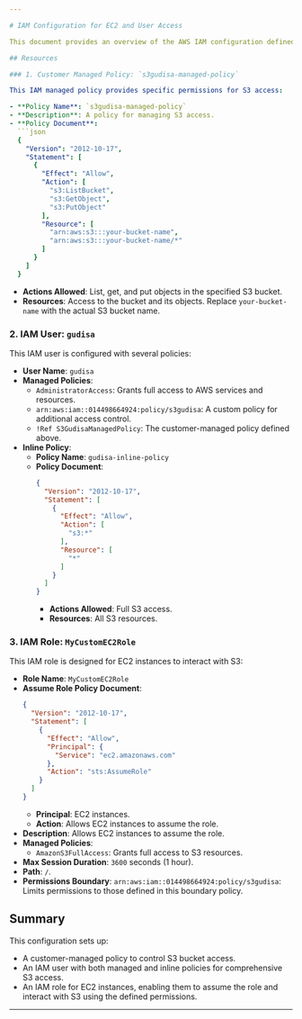 ```yaml
---

# IAM Configuration for EC2 and User Access

This document provides an overview of the AWS IAM configuration defined in the CloudFormation template. It includes the creation of a customer-managed policy, an IAM user with attached policies, and an IAM role for EC2 instances.

## Resources

### 1. Customer Managed Policy: `s3gudisa-managed-policy`

This IAM managed policy provides specific permissions for S3 access:

- **Policy Name**: `s3gudisa-managed-policy`
- **Description**: A policy for managing S3 access.
- **Policy Document**:
  ```json
  {
    "Version": "2012-10-17",
    "Statement": [
      {
        "Effect": "Allow",
        "Action": [
          "s3:ListBucket",
          "s3:GetObject",
          "s3:PutObject"
        ],
        "Resource": [
          "arn:aws:s3:::your-bucket-name",
          "arn:aws:s3:::your-bucket-name/*"
        ]
      }
    ]
  }
  ```
  - **Actions Allowed**: List, get, and put objects in the specified S3 bucket.
  - **Resources**: Access to the bucket and its objects. Replace `your-bucket-name` with the actual S3 bucket name.

### 2. IAM User: `gudisa`

This IAM user is configured with several policies:

- **User Name**: `gudisa`
- **Managed Policies**:
  - `AdministratorAccess`: Grants full access to AWS services and resources.
  - `arn:aws:iam::014498664924:policy/s3gudisa`: A custom policy for additional access control.
  - `!Ref S3GudisaManagedPolicy`: The customer-managed policy defined above.
- **Inline Policy**:
  - **Policy Name**: `gudisa-inline-policy`
  - **Policy Document**:
    ```json
    {
      "Version": "2012-10-17",
      "Statement": [
        {
          "Effect": "Allow",
          "Action": [
            "s3:*"
          ],
          "Resource": [
            "*"
          ]
        }
      ]
    }
    ```
    - **Actions Allowed**: Full S3 access.
    - **Resources**: All S3 resources.

### 3. IAM Role: `MyCustomEC2Role`

This IAM role is designed for EC2 instances to interact with S3:

- **Role Name**: `MyCustomEC2Role`
- **Assume Role Policy Document**:
  ```json
  {
    "Version": "2012-10-17",
    "Statement": [
      {
        "Effect": "Allow",
        "Principal": {
          "Service": "ec2.amazonaws.com"
        },
        "Action": "sts:AssumeRole"
      }
    ]
  }
  ```
  - **Principal**: EC2 instances.
  - **Action**: Allows EC2 instances to assume the role.
- **Description**: Allows EC2 instances to assume the role.
- **Managed Policies**:
  - `AmazonS3FullAccess`: Grants full access to S3 resources.
- **Max Session Duration**: `3600` seconds (1 hour).
- **Path**: `/`.
- **Permissions Boundary**: `arn:aws:iam::014498664924:policy/s3gudisa`: Limits permissions to those defined in this boundary policy.

## Summary

This configuration sets up:
- A customer-managed policy to control S3 bucket access.
- An IAM user with both managed and inline policies for comprehensive S3 access.
- An IAM role for EC2 instances, enabling them to assume the role and interact with S3 using the defined permissions.


---
```

